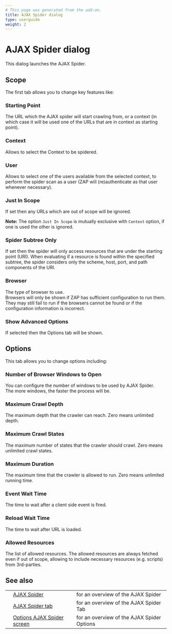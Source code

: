 ```yaml
---
# This page was generated from the add-on.
title: AJAX Spider dialog
type: userguide
weight: 2
---
```


# AJAX Spider dialog

This dialog launches the AJAX Spider.

## Scope

The first tab allows you to change key features like:

### Starting Point

The URL which the AJAX spider will start crawling from, or a context (in which case it will be used one of the URLs that are in context as starting point).

### Context

Allows to select the Context to be spidered.

### User

Allows to select one of the users available from the selected context, to perform the spider scan as a user (ZAP will (re)authenticate as that user whenever necessary).

### Just In Scope

If set then any URLs which are out of scope will be ignored.

**Note:** The option `Just In Scope` is mutually exclusive with `Context` option, if one is used the other is ignored.

### Spider Subtree Only

If set then the spider will only access resources that are under the starting point (URI). When evaluating if a resource is found within the specified subtree, the spider considers only the scheme, host, port, and path components of the URI.

### Browser

The type of browser to use.  
Browsers will only be shown if ZAP has sufficient configuration to run them.  
They may still fail to run if the browsers cannot be found or if the configuration information is incorrect.

### Show Advanced Options

If selected then the Options tab will be shown.

## Options

This tab allows you to change options including:

### Number of Browser Windows to Open

You can configure the number of windows to be used by AJAX Spider.  
The more windows, the faster the process will be.

### Maximum Crawl Depth

The maximum depth that the crawler can reach. Zero means unlimited depth.

### Maximum Crawl States

The maximum number of states that the crawler should crawl. Zero means unlimited crawl states.

### Maximum Duration

The maximum time that the crawler is allowed to run. Zero means unlimited running time.

### Event Wait Time

The time to wait after a client side event is fired.

### Reload Wait Time

The time to wait after URL is loaded.

### Allowed Resources

The list of allowed resources. The allowed resources are always fetched even if out of scope, allowing to include necessary resources (e.g. scripts) from 3rd-parties.

## See also

|   |                                                                         |                                            |
|---|-------------------------------------------------------------------------|--------------------------------------------|
|   | [AJAX Spider](/docs/desktop/addons/ajax-spider/)                        | for an overview of the AJAX Spider         |
|   | [AJAX Spider tab](/docs/desktop/addons/ajax-spider/tab/)                | for an overview of the AJAX Spider Tab     |
|   | [Options AJAX Spider screen](/docs/desktop/addons/ajax-spider/options/) | for an overview of the AJAX Spider Options |
